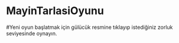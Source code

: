 # MayinTarlasiOyunu
#Yeni oyun başlatmak için gülücük resmine tıklayıp istediğiniz zorluk seviyesinde  oynayın. 
